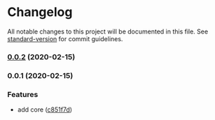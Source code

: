 # Changelog

All notable changes to this project will be documented in this file. See [standard-version](https://github.com/conventional-changelog/standard-version) for commit guidelines.

### [0.0.2](https://github.com/xg4/dingtalk-bot/compare/v0.0.1...v0.0.2) (2020-02-15)

### 0.0.1 (2020-02-15)

### Features

- add core ([c851f7d](https://github.com/xg4/dingtalk-bot/commit/c851f7daa91d66f34c136ba22ee45034feeada1f))
